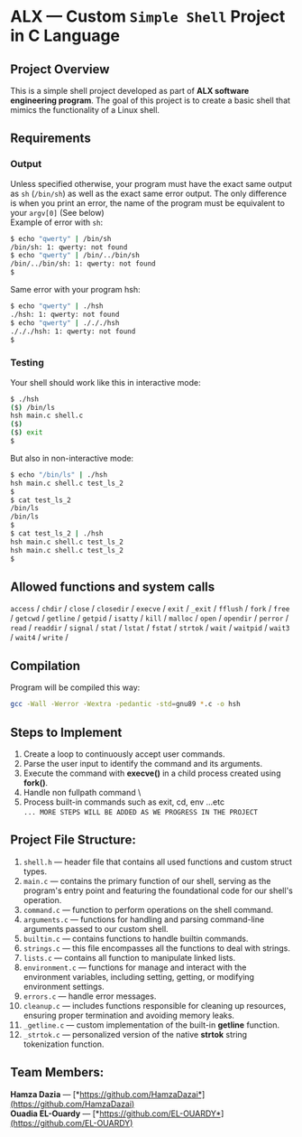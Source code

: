 # ALX — Custom `Simple Shell` Project in C Language

## Project Overview
This is a simple shell project developed as part of **ALX software engineering program**. The goal of this project is to create a basic shell that mimics the functionality of a Linux shell.


## Requirements
### Output
Unless specified otherwise, your program must have the exact same output as ``sh`` (``/bin/sh``) as well as the exact same error output.
The only difference is when you print an error, the name of the program must be equivalent to your ``argv[0]`` (See below)\
Example of error with ``sh``:

```bash
$ echo "qwerty" | /bin/sh
/bin/sh: 1: qwerty: not found
$ echo "qwerty" | /bin/../bin/sh
/bin/../bin/sh: 1: qwerty: not found
$
```

Same error with your program hsh:

```bash
$ echo "qwerty" | ./hsh
./hsh: 1: qwerty: not found
$ echo "qwerty" | ./././hsh
./././hsh: 1: qwerty: not found
$
```
### Testing
Your shell should work like this in interactive mode:
```bash
$ ./hsh
($) /bin/ls
hsh main.c shell.c
($)
($) exit
$
```
But also in non-interactive mode:
```bash
$ echo "/bin/ls" | ./hsh
hsh main.c shell.c test_ls_2
$
$ cat test_ls_2
/bin/ls
/bin/ls
$
$ cat test_ls_2 | ./hsh
hsh main.c shell.c test_ls_2
hsh main.c shell.c test_ls_2
$
```
## Allowed functions and system calls
``access`` / 
``chdir`` / 
``close`` / 
``closedir`` / 
``execve`` / 
``exit`` / 
``_exit`` / 
``fflush`` / 
``fork`` / 
``free`` / 
``getcwd`` / 
``getline`` / 
``getpid`` / 
``isatty`` / 
``kill`` / 
``malloc`` / 
``open`` / 
``opendir`` / 
``perror`` / 
``read`` / 
``readdir`` / 
``signal`` / 
``stat`` / 
``lstat`` / 
``fstat`` / 
``strtok`` / 
``wait`` / 
``waitpid`` / 
``wait3`` / 
``wait4`` / 
``write`` / 

## Compilation
Program will be compiled this way:
```bash
gcc -Wall -Werror -Wextra -pedantic -std=gnu89 *.c -o hsh
```

## Steps to Implement
1. Create a loop to continuously accept user commands.
2. Parse the user input to identify the command and its arguments.
3. Execute the command with **execve()** in a child process created using **fork()**.
4. Handle non fullpath command \
5. Process built-in commands such as exit, cd, env ...etc \
``... MORE STEPS WILL BE ADDED AS WE PROGRESS IN THE PROJECT``

## Project File Structure:
1. `shell.h` — header file that contains all used functions and custom struct types.
1. `main.c` — contains the primary function of our shell, serving as the program's entry point and featuring the foundational code for our shell's operation.
1. `command.c` — function to perform operations on the shell command.
1. `arguments.c` —  functions for handling and parsing command-line arguments passed to our custom shell.
1. `builtin.c` — contains functions to handle builtin commands.
1. `strings.c` — this file encompasses all the functions to deal with strings.
1. `lists.c` — contains all function to manipulate linked lists.
1. `environment.c` — functions for manage and interact with the environment variables, including setting, getting, or modifying environment settings.
1. `errors.c` — handle error messages.
1. `cleanup.c` —  includes functions responsible for cleaning up resources, ensuring proper termination and avoiding memory leaks.
1. `_getline.c` —  custom implementation of the built-in **getline** function.
1. `_strtok.c` —  personalized version of the native **strtok** string tokenization function.


## Team Members:
**Hamza Dazia** — [*https://github.com/HamzaDazai*](https://github.com/HamzaDazai) \
**Ouadia EL-Ouardy** — [*https://github.com/EL-OUARDY*](https://github.com/EL-OUARDY)


